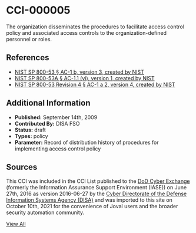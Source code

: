 # CCI-000005

The organization disseminates the procedures to facilitate access control policy and associated access controls to the organization-defined personnel or roles.

## References ##

* [NIST SP 800-53 § AC-1 b, version 3, created by NIST](http://csrc.nist.gov/publications/PubsSPs.html)
* [NIST SP 800-53A § AC-1.1 (vi), version 1, created by NIST](http://csrc.nist.gov/publications/PubsSPs.html)
* [NIST SP 800-53 Revision 4 § AC-1 a 2, version 4, created by NIST](http://csrc.nist.gov/publications/PubsSPs.html)


## Additional Information ##

* **Published:** September 14th, 2009
* **Contributed By:** DISA FSO
* **Status:** draft
* **Types:** policy
* **Parameter:** Record of distribution history of procedures for implementing access control policy

## Sources ##

This CCI was included in the CCI List published to the [DoD Cyber Exchange](https://public.cyber.mil/stigs/cci/)
(formerly the Information Assurance Support Environment (IASE)) on June 27th, 2016 as version
2016-06-27 by the [Cyber Directorate of the Defense Information Systems Agency (DISA)](https://public.cyber.mil/about-cyber/)
and was imported to this site on October 10th, 2021 for the convenience of Joval users and the broader
security automation community.

[View All](../README.md)
